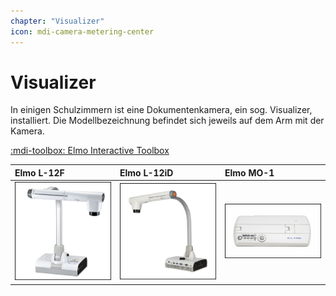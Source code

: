 ```yaml
---
chapter: "Visualizer"
icon: mdi-camera-metering-center
---
```


# Visualizer



In einigen Schulzimmern ist eine Dokumentenkamera, ein sog. Visualizer, installiert. Die Modellbezeichnung befindet sich jeweils auf dem Arm mit der Kamera.

[:mdi-toolbox: Elmo Interactive Toolbox](/infra/geraete/visualizer/elmointeractive)


| Elmo L-12F                                                             | Elmo L-12iD                                                             | Elmo MO-1                                                             |
| :--------------------------------------------------------------------- | :---------------------------------------------------------------------- | :-------------------------------------------------------------------- |
| [![](./images/visualizer-02.png)](/infra/geraete/visualizer/elmol12f/) | [![](./images/visualizer-01.png)](/infra/geraete/visualizer/elmol12id/) | [![](./images/visualizer-03.png)](/infra/geraete/visualizer/elmomo1/) |